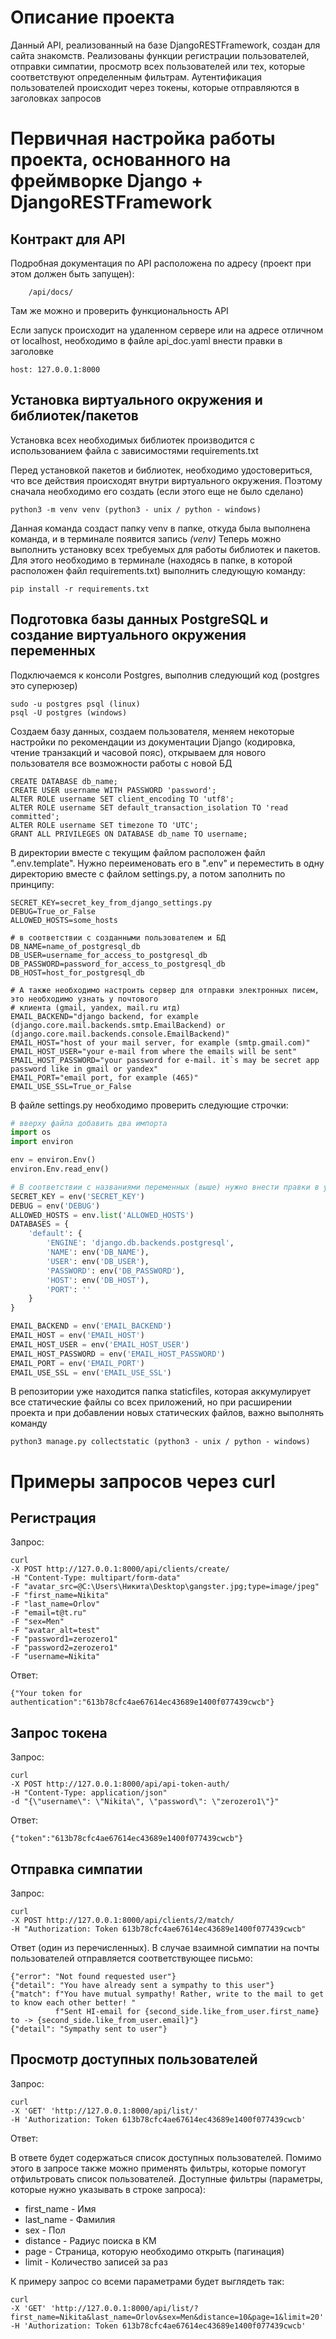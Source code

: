 # Описание проекта

Данный API, реализованный на базе DjangoRESTFramework, создан для сайта знакомств. Реализованы функции регистрации 
пользователей, отправки симпатии, просмотр всех пользователей или тех, которые соответствуют определенным фильтрам.
Аутентификация пользователей происходит через токены, которые отправляются в заголовках запросов

# Первичная настройка работы проекта, основанного на фреймворке Django + DjangoRESTFramework

## Контракт для API
Подробная документация по API расположена по адресу (проект при этом должен быть запущен):
```http request
    /api/docs/
```
Там же можно и проверить функциональность API

Если запуск происходит на удаленном сервере или на адресе отличном от localhost, необходимо в файле api_doc.yaml
внести правки в заголовке 
```text
host: 127.0.0.1:8000
```

## Установка виртуального окружения и библиотек/пакетов

Установка всех необходимых библиотек производится с использованием файла с зависимостями requirements.txt

Перед установкой пакетов и библиотек, необходимо удостовериться, что все действия происходят внутри виртуального
окружения. Поэтому сначала необходимо его создать (если этого еще не было сделано)

```text
python3 -m venv venv (python3 - unix / python - windows)
```

Данная команда создаст папку venv в папке, откуда была выполнена команда, и в терминале появится запись *(venv)*
Теперь можно выполнить установку всех требуемых для работы библиотек и пакетов.
Для этого необходимо в терминале (находясь в папке, в которой расположен файл requirements.txt) выполнить следующую
команду:

```text
pip install -r requirements.txt
```

## Подготовка базы данных PostgreSQL и создание виртуального окружения переменных

Подключаемся к консоли Postgres, выполнив следующий код (postgres это суперюзер)

```text
sudo -u postgres psql (linux)
psql -U postgres (windows)
```

Создаем базу данных, создаем пользователя, меняем некоторые настройки по рекомендации из документации Django
(кодировка, чтение транзакций и часовой пояс), открываем для нового пользователя все возможности работы с новой БД

```postgresql
CREATE DATABASE db_name;
CREATE USER username WITH PASSWORD 'password';
ALTER ROLE username SET client_encoding TO 'utf8';
ALTER ROLE username SET default_transaction_isolation TO 'read committed';
ALTER ROLE username SET timezone TO 'UTC';
GRANT ALL PRIVILEGES ON DATABASE db_name TO username;
```

В директории вместе с текущим файлом расположен файл ".env.template". Нужно переименовать его в ".env" и переместить
в одну директорию вместе с файлом settings.py, а потом заполнить по принципу:

```dotenv
SECRET_KEY=secret_key_from_django_settings.py
DEBUG=True_or_False
ALLOWED_HOSTS=some_hosts

# в соответствии с созданными пользователем и БД
DB_NAME=name_of_postgresql_db
DB_USER=username_for_access_to_postgresql_db
DB_PASSWORD=password_for_access_to_postgresql_db
DB_HOST=host_for_postgresql_db

# А также необходимо настроить сервер для отправки электронных писем, это необходимо узнать у почтового 
# клиента (gmail, yandex, mail.ru итд)
EMAIL_BACKEND="django backend, for example (django.core.mail.backends.smtp.EmailBackend) or (django.core.mail.backends.console.EmailBackend)"
EMAIL_HOST="host of your mail server, for example (smtp.gmail.com)"
EMAIL_HOST_USER="your e-mail from where the emails will be sent"
EMAIL_HOST_PASSWORD="your password for e-mail. it`s may be secret app password like in gmail or yandex"
EMAIL_PORT="email port, for example (465)"
EMAIL_USE_SSL=True_or_False
```

В файле settings.py необходимо проверить следующие строчки:

```python
# вверху файла добавить два импорта
import os
import environ

env = environ.Env()
environ.Env.read_env()

# В соответствии с названиями переменных (выше) нужно внести правки в указанные ниже строчки
SECRET_KEY = env('SECRET_KEY')
DEBUG = env('DEBUG')
ALLOWED_HOSTS = env.list('ALLOWED_HOSTS')
DATABASES = {
    'default': {
        'ENGINE': 'django.db.backends.postgresql',
        'NAME': env('DB_NAME'),
        'USER': env('DB_USER'),
        'PASSWORD': env('DB_PASSWORD'),
        'HOST': env('DB_HOST'),
        'PORT': ''
    }
}

EMAIL_BACKEND = env('EMAIL_BACKEND')
EMAIL_HOST = env('EMAIL_HOST')
EMAIL_HOST_USER = env('EMAIL_HOST_USER')
EMAIL_HOST_PASSWORD = env('EMAIL_HOST_PASSWORD')
EMAIL_PORT = env('EMAIL_PORT')
EMAIL_USE_SSL = env('EMAIL_USE_SSL')

```

В репозитории уже находится папка staticfiles, которая аккумулирует все статические файлы со всех приложений, но при
расширении проекта и при добавлении новых статических файлов, важно выполнять команду 
```text
python3 manage.py collectstatic (python3 - unix / python - windows)
```

# Примеры запросов через curl

## Регистрация

Запрос:
```text
curl 
-X POST http://127.0.0.1:8000/api/clients/create/
-H "Content-Type: multipart/form-data"
-F "avatar_src=@C:\Users\Никита\Desktop\gangster.jpg;type=image/jpeg"
-F "first_name=Nikita"
-F "last_name=Orlov"
-F "email=t@t.ru"
-F "sex=Men"
-F "avatar_alt=test"
-F "password1=zerozero1"
-F "password2=zerozero1"
-F "username=Nikita"
```

Ответ:
```text
{"Your token for authentication":"613b78cfc4ae67614ec43689e1400f077439cwcb"}
```

## Запрос токена

Запрос:
```text
curl 
-X POST http://127.0.0.1:8000/api/api-token-auth/ 
-H "Content-Type: application/json" 
-d "{\"username\": \"Nikita\", \"password\": \"zerozero1\"}"
```

Ответ:
```text
{"token":"613b78cfc4ae67614ec43689e1400f077439cwcb"}
```

## Отправка симпатии

Запрос:
```text
curl 
-X POST http://127.0.0.1:8000/api/clients/2/match/ 
-H "Authorization: Token 613b78cfc4ae67614ec43689e1400f077439cwcb"
```

Ответ (один из перечисленных). В случае взаимной симпатии на почты пользователей отправляется соответствующее письмо:
```text
{"error": "Not found requested user"}
{"detail": "You have already sent a sympathy to this user"}
{"match": f"You have mutual sympathy! Rather, write to the mail to get to know each other better! "
          f"Sent HI-email for {second_side.like_from_user.first_name} to -> {second_side.like_from_user.email}"}
{"detail": "Sympathy sent to user"}
```

## Просмотр доступных пользователей

Запрос:
```text
curl 
-X 'GET' 'http://127.0.0.1:8000/api/list/' 
-H 'Authorization: Token 613b78cfc4ae67614ec43689e1400f077439cwcb'
```

Ответ:

В ответе будет содержаться список доступных пользователей. Помимо этого в запросе также можно применять фильтры, которые
помогут отфильтровать список пользователей.
Доступные фильтры (параметры, которые нужно указывать в строке запроса):
- first_name - Имя
- last_name - Фамилия
- sex - Пол
- distance - Радиус поиска в КМ
- page - Страница, которую необходимо открыть (пагинация)
- limit - Количество записей за раз

К примеру запрос со всеми параметрами будет выглядеть так:
```text
curl 
-X 'GET' 'http://127.0.0.1:8000/api/list/?first_name=Nikita&last_name=Orlov&sex=Men&distance=10&page=1&limit=20' 
-H 'Authorization: Token 613b78cfc4ae67614ec43689e1400f077439cwcb'
```